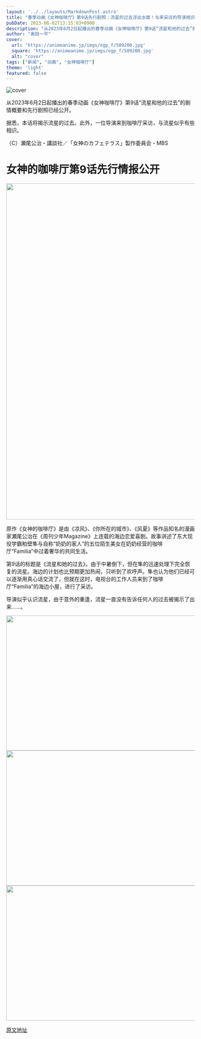 ```yaml
---
layout: '../../layouts/MarkdownPost.astro'
title: "春季动画《女神咖啡厅》第9话先行剧照：流星的过去浮出水面！与来采访的导演相识……"
pubDate: 2023-06-02T13:15:03+0900
description: "从2023年6月2日起播出的春季动画《女神咖啡厅》第9话“流星和他的过去”的剧情概要和先行剧照已经公开。"
author: "奥田一平"
cover:
  url: 'https://animeanime.jp/imgs/ogp_f/589200.jpg'
  square: 'https://animeanime.jp/imgs/ogp_f/589200.jpg'
  alt: "cover"
tags: ["新闻", "动画", "女神咖啡厅"]
theme: 'light'
featured: false
---
```


![cover](https://animeanime.jp/imgs/ogp_f/589200.jpg)

从2023年6月2日起播出的春季动画《女神咖啡厅》第9话“流星和他的过去”的剧情概要和先行剧照已经公开。

据悉，本话将揭示流星的过去。此外，一位导演来到咖啡厅采访，与流星似乎有些相识。

（C）瀬尾公治・講談社／「女神のカフェテラス」製作委員会・MBS

# 女神的咖啡厅第9话先行情报公开

<img src="https://animeanime.jp/imgs/zoom/589204.jpg" width="640" height="896" />

原作《女神的咖啡厅》是由《凉风》、《你所在的城市》、《风夏》等作品知名的漫画家瀬尾公治在《周刊少年Magazine》上连载的海边恋爱喜剧。故事讲述了东大现役学霸粕壁隼与自称“奶奶的家人”的五位陌生美女在奶奶经营的咖啡厅“Familia”中过着奢华的共同生活。

第9话的标题是《流星和她的过去》。由于中暑倒下，但在隼的迅速处理下完全恢复的流星。海边的计划也比预期更加热闹，只听到了欢呼声。隼也认为他们已经可以逐渐用真心话交流了，但就在这时，电视台的工作人员来到了咖啡厅“Familia”的海边小屋，进行了采访。

导演似乎认识流星，由于意外的重逢，流星一直没有告诉任何人的过去被揭示了出来......。

<img src="https://animeanime.jp/imgs/zoom/589198.jpg" width="640" height="360" />

<img src="https://animeanime.jp/imgs/zoom/589199.jpg" width="640" height="360" />

<img src="https://animeanime.jp/imgs/zoom/589202.jpg" width="640" height="360" />

  [原文地址](https://animeanime.jp/article/2023/06/02/77697.html)
